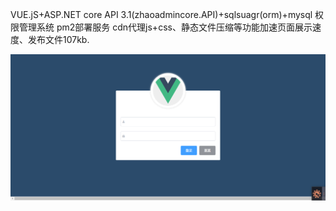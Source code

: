 VUE.jS+ASP.NET core API 3.1(zhaoadmincore.API)+sqlsuagr(orm)+mysql 权限管理系统
pm2部署服务
cdn代理js+css、静态文件压缩等功能加速页面展示速度、发布文件107kb.

![登录页面](https://github.com/zhaoziliang2019/quanxianxitong/blob/master/login.png)
